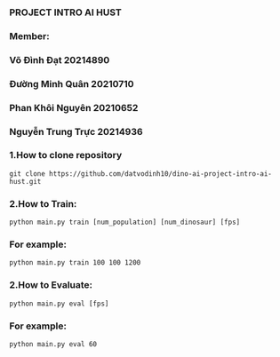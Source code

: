 ### PROJECT INTRO AI HUST
### Member:
### Võ Đình Đạt 20214890
### Đường Minh Quân 20210710
### Phan Khôi Nguyên 20210652
### Nguyễn Trung Trực 20214936


### 1.How to clone repository
```
git clone https://github.com/datvodinh10/dino-ai-project-intro-ai-hust.git
```

### 2.How to Train:
```
python main.py train [num_population] [num_dinosaur] [fps]
```
### For example:
```
python main.py train 100 100 1200
```
### 2.How to Evaluate:
```
python main.py eval [fps]
```
### For example:
```
python main.py eval 60
```